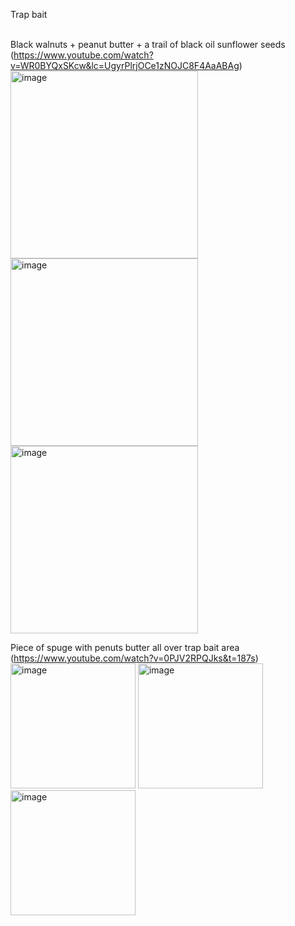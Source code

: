 Trap bait <br>
<br>

Black walnuts + peanut butter + a trail of black oil sunflower seeds (https://www.youtube.com/watch?v=WR0BYQxSKcw&lc=UgyrPlrjOCe1zNOJC8F4AaABAg)
<br>
<img height="300" alt="image" src="https://github.com/user-attachments/assets/968b44ac-3457-4cc2-ac40-69e65bc2aa2a" />     <img height="300" alt="image" src="https://github.com/user-attachments/assets/ab463405-dda7-4c32-9a96-67187afde2b7" />  <img height="300" alt="image" src="https://github.com/user-attachments/assets/e81e9c85-bd4d-4439-a748-65344afe673f" />
<br>


Piece of spuge with penuts butter all over trap bait area (https://www.youtube.com/watch?v=0PJV2RPQJks&t=187s)
<br>
<img height="200" alt="image" src="https://github.com/user-attachments/assets/957116aa-1e41-4135-9415-c62c06d2e55f" />
<img height="200" alt="image" src="https://github.com/user-attachments/assets/fbca3ea9-bcab-49c6-8e53-d65a9639396b" />
<img height="200" alt="image" src="https://github.com/user-attachments/assets/3ce5538f-e4e1-4bfd-a0cd-57fa399f10c7" />


<br>
<br>
<br>
<br>
<br>
<br>
<br>
<br>
